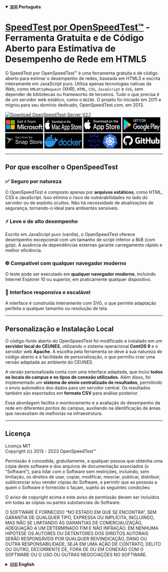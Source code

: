 <details open>
  <summary><strong>🇧🇷 Português</strong></summary>
  <h1><a href="https://openspeedtest.com?Run&ref=Github"><strong>SpeedTest por OpenSpeedTest™</strong></a> - Ferramenta Gratuita e de Código Aberto para Estimativa de Desempenho de Rede em HTML5</h1>

O SpeedTest por OpenSpeedTest™ é uma ferramenta gratuita e de código aberto para estimar o desempenho de redes, baseada em HTML5 e escrita inteiramente em JavaScript puro. Utiliza apenas tecnologias nativas da Web, como `XMLHttpRequest` (XHR), `HTML`, `CSS`, `JavaScript` e `SVG`, sem depender de bibliotecas ou frameworks de terceiros. Tudo o que precisa é de um servidor web estático, como o `NGINX`. O projeto foi iniciado em 2011 e migrou para seu domínio dedicado, OpenSpeedTest.com, em 2013.

[![Download OpenSpeedTest-Server V2.1](https://github.com/LazaroJPR/TCC/blob/main/Imagens/Teste%20de%20Velocidade/Teste%20de%20Velocidade.gif)](https://go.openspeedtest.com/Server "Download OpenSpeedTest-Server V2.1")  
<a target="_blank" href="https://go.openspeedtest.com/MicrosoftStore"><img src="https://github.com/openspeedtest/v2-Test/raw/main/images/Microsoft-Store-250x100.png" width="24%"></a> 
<a target="_blank" href="https://go.openspeedtest.com/MacAppStore"><img src="https://github.com/openspeedtest/v2-Test/raw/main/images/Mac-App-Store-250x100.png" width="24%"></a> 
<a target="_blank" href="http://go.openspeedtest.com/iOS"><img src="https://github.com/openspeedtest/v2-Test/raw/main/images/App-Store-250x100.png" width="24%"></a> 
<a target="_blank" href="https://go.openspeedtest.com/Android"><img src="https://github.com/openspeedtest/v2-Test/raw/main/images/GooglePlay-250x100.png" width="24%"></a> 
<a target="_blank" href="https://go.openspeedtest.com/snapcraft"><img src="https://github.com/openspeedtest/v2-Test/raw/main/images/SnapStore-250x100.png" width="24%"></a> 
<a target="_blank" href="http://go.openspeedtest.com/docker"><img src="https://github.com/openspeedtest/v2-Test/raw/main/images/docker-250x100.png" width="24%"></a> 
<a target="_blank" href="http://go.openspeedtest.com/helm"><img src="https://github.com/openspeedtest/v2-Test/raw/main/images/Helm-Charts-250x100.png" width="24%"></a> 
<a target="_blank" href="http://go.openspeedtest.com/Source"><img src="https://github.com/openspeedtest/v2-Test/raw/main/images/GitHub-250x100.png" width="24%"></a>

---

## Por que escolher o OpenSpeedTest

### ✅ Seguro por natureza

O OpenSpeedTest é composto apenas por **arquivos estáticos**, como HTML, CSS e JavaScript. Isso elimina o risco de vulnerabilidades no lado do servidor ou de exploits ocultos. Não há necessidade de atualizações de segurança, tornando-o ideal para ambientes sensíveis.

### ⚡ Leve e de alto desempenho

Escrito em JavaScript puro (vanilla), o OpenSpeedTest oferece desempenho excepcional com um tamanho de script inferior a 8kB (com gzip). A ausência de dependências externas garante carregamento rápido e melhor eficiência.

### 🌐 Compatível com qualquer navegador moderno

O teste pode ser executado em **qualquer navegador moderno**, incluindo Internet Explorer 10 ou superior, em praticamente qualquer dispositivo.

### 📱 Interface responsiva e escalável

A interface é construída inteiramente com SVG, o que permite adaptação perfeita a qualquer tamanho ou resolução de tela.

---

## Personalização e Instalação Local

O código-fonte aberto do OpenSpeedTest foi modificado e instalado em um **servidor local do CEUNES**, utilizando o sistema operacional **CentOS 9** e o servidor web **Apache**. A escolha pela ferramenta se deve à sua natureza de código aberto e à facilidade de personalização, o que permitiu criar uma versão adaptada ao ambiente do CEUNES.

A versão personalizada conta com uma interface adaptada, que inclui **todos os locais do campus e os tipos de conexão utilizados**. Além disso, foi implementado um **sistema de envio centralizado de resultados**, permitindo o envio automático dos dados para um servidor central. Os resultados também são exportados em **formato CSV** para análise posterior.

Essa abordagem facilita o monitoramento e a avaliação do desempenho da rede em diferentes pontos do campus, auxiliando na identificação de áreas que necessitam de melhorias na infraestrutura.

---

## Licença

Licença MIT  
Copyright (c) 2013 - 2023 OpenSpeedTest™

Permissão é concedida, gratuitamente, a qualquer pessoa que obtenha uma cópia deste software e dos arquivos de documentação associados (o “Software”), para lidar com o Software sem restrições, incluindo, sem limitação, os direitos de usar, copiar, modificar, mesclar, publicar, distribuir, sublicenciar e/ou vender cópias do Software, e permitir que as pessoas a quem o Software é fornecido o façam, sujeito às seguintes condições:

O aviso de copyright acima e este aviso de permissão devem ser incluídos em todas as cópias ou partes substanciais do Software.

O SOFTWARE É FORNECIDO “NO ESTADO EM QUE SE ENCONTRA”, SEM GARANTIA DE QUALQUER TIPO, EXPRESSA OU IMPLÍCITA, INCLUINDO, MAS NÃO SE LIMITANDO ÀS GARANTIAS DE COMERCIALIZAÇÃO, ADEQUAÇÃO A UM DETERMINADO FIM E NÃO INFRAÇÃO. EM NENHUMA HIPÓTESE OS AUTORES OU DETENTORES DOS DIREITOS AUTORAIS SERÃO RESPONSÁVEIS POR QUALQUER REIVINDICAÇÃO, DANO OU OUTRA RESPONSABILIDADE, SEJA EM UMA AÇÃO DE CONTRATO, DELITO OU OUTRO, DECORRENTE DE, FORA DE OU EM CONEXÃO COM O SOFTWARE OU O USO OU OUTRAS NEGOCIAÇÕES NO SOFTWARE.


<details>
  <summary><strong>🇺🇸 English</strong></summary>
<h1><a href="https://openspeedtest.com?Run&ref=Github"><strong>SpeedTest by OpenSpeedTest™</strong></a> - Free & Open-Source HTML5 Network Performance Estimation Tool.</h1>

SpeedTest by OpenSpeedTest™ is a free and open-source HTML5-based network performance estimation tool written in pure JavaScript. It uses only native web technologies such as `XMLHttpRequest` (XHR), `HTML`, `CSS`, `JavaScript`, and `SVG`, with no reliance on third-party frameworks or libraries. All it requires is a static web server like `NGINX`. The project was initiated in 2011 and transitioned to its dedicated domain, OpenSpeedTest.com, in 2013.

[![Download OpenSpeedTest-Server V2.1](https://github.com/LazaroJPR/TCC/blob/main/Imagens/Teste%20de%20Velocidade/Teste%20de%20Velocidade.gif)](https://go.openspeedtest.com/Server "Download OpenSpeedTest-Server V2.1")  
<a target="_blank" href="https://go.openspeedtest.com/MicrosoftStore"><img src="https://github.com/openspeedtest/v2-Test/raw/main/images/Microsoft-Store-250x100.png" width="24%"></a> 
<a target="_blank" href="https://go.openspeedtest.com/MacAppStore"><img src="https://github.com/openspeedtest/v2-Test/raw/main/images/Mac-App-Store-250x100.png" width="24%"></a> 
<a target="_blank" href="http://go.openspeedtest.com/iOS"><img src="https://github.com/openspeedtest/v2-Test/raw/main/images/App-Store-250x100.png" width="24%"></a> 
<a target="_blank" href="https://go.openspeedtest.com/Android"><img src="https://github.com/openspeedtest/v2-Test/raw/main/images/GooglePlay-250x100.png" width="24%"></a> 
<a target="_blank" href="https://go.openspeedtest.com/snapcraft"><img src="https://github.com/openspeedtest/v2-Test/raw/main/images/SnapStore-250x100.png" width="24%"></a> 
<a target="_blank" href="http://go.openspeedtest.com/docker"><img src="https://github.com/openspeedtest/v2-Test/raw/main/images/docker-250x100.png" width="24%"></a> 
<a target="_blank" href="http://go.openspeedtest.com/helm"><img src="https://github.com/openspeedtest/v2-Test/raw/main/images/Helm-Charts-250x100.png" width="24%"></a> 
<a target="_blank" href="http://go.openspeedtest.com/Source"><img src="https://github.com/openspeedtest/v2-Test/raw/main/images/GitHub-250x100.png" width="24%"></a>

---

## Why OpenSpeedTest

### ✅ Secure by Design

OpenSpeedTest consists entirely of **static files** such as HTML, CSS, and JavaScript, eliminating the risk of server-side vulnerabilities or hidden exploits. No security patches are needed, making it ideal for secure environments.

### ⚡ Lightweight & High Performance

Written in pure (vanilla) JavaScript, OpenSpeedTest achieves exceptional performance with a minimal script size—under 8kB (gzipped). The absence of third-party dependencies results in faster load times and better efficiency.

### 🌐 Universal Compatibility

The test can be run from **any modern browser**, including Internet Explorer 10 and up, on virtually any device.

### 📱 Responsive & Scalable UI

The interface is built entirely with SVG, allowing it to adapt gracefully to any screen size or resolution.

---

## Local Customization and Deployment

The open-source codebase of OpenSpeedTest was customized and deployed on a **local server at CEUNES**, running **CentOS 9** with **Apache** as the web server. This decision was driven by the tool’s open-source nature and its ease of customization, allowing the development of a version tailored specifically to CEUNES' environment.

The customized tool features an interface adapted to include **all relevant campus locations and connection types**. Additionally, a **centralized data reporting system** was implemented, enabling the automatic submission of test results to a central server. Results are also exported in **CSV format** for further analysis.

This approach enables efficient monitoring and performance evaluation of the network across different areas of the campus, helping to identify locations that require infrastructure improvements.

---

## License

MIT License  
Copyright (c) 2013 - 2023 OpenSpeedTest™

Permission is hereby granted, free of charge, to any person obtaining a copy of this software and associated documentation files (the “Software”), to deal in the Software without restriction, including without limitation the rights to use, copy, modify, merge, publish, distribute, sublicense, and/or sell copies of the Software, and to permit persons to whom the Software is furnished to do so, subject to the following conditions:

The above copyright notice and this permission notice shall be included in all copies or substantial portions of the Software.

THE SOFTWARE IS PROVIDED “AS IS”, WITHOUT WARRANTY OF ANY KIND, EXPRESS OR IMPLIED, INCLUDING BUT NOT LIMITED TO THE WARRANTIES OF MERCHANTABILITY, FITNESS FOR A PARTICULAR PURPOSE AND NONINFRINGEMENT. IN NO EVENT SHALL THE AUTHORS OR COPYRIGHT HOLDERS BE LIABLE FOR ANY CLAIM, DAMAGES OR OTHER LIABILITY, WHETHER IN AN ACTION OF CONTRACT, TORT OR OTHERWISE, ARISING FROM, OUT OF OR IN CONNECTION WITH THE SOFTWARE OR THE USE OR OTHER DEALINGS IN THE SOFTWARE.
